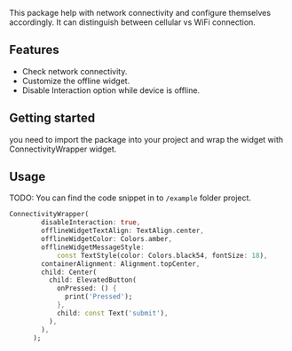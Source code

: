 This package help with network connectivity and configure themselves accordingly. It can distinguish between cellular vs WiFi connection.

## Features

- Check network connectivity.
- Customize the offline widget.
- Disable Interaction option while device is offline.

## Getting started

you need to import the package into your project and wrap the widget with ConnectivityWrapper widget.

## Usage

TODO: You can find the code snippet in to `/example` folder project.

```dart
ConnectivityWrapper(
        disableInteraction: true,
        offlineWidgetTextAlign: TextAlign.center,
        offlineWidgetColor: Colors.amber,
        offlineWidgetMessageStyle:
            const TextStyle(color: Colors.black54, fontSize: 18),
        containerAlignment: Alignment.topCenter,
        child: Center(
          child: ElevatedButton(
            onPressed: () {
              print('Pressed');
            },
            child: const Text('submit'),
          ),
        ),
      );
```

